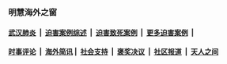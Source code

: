 
### 明慧海外之窗

####  [武汉肺炎](indexes/365.md?t=05161301) &nbsp;|&nbsp;  [迫害案例综述](indexes/328.md?t=05161301) &nbsp;|&nbsp; [迫害致死案例](indexes/277.md?t=05161301)  &nbsp;|&nbsp; [更多迫害案例](indexes/81.md?t=05161301)  &nbsp;|&nbsp; 
####  [时事评论](indexes/19.md?t=05161301) &nbsp;|&nbsp; [海外简讯](indexes/245.md?t=05161301)&nbsp;|&nbsp;  [社会支持](indexes/140.md?t=05161301) &nbsp;|&nbsp; [褒奖决议](indexes/282.md?t=05161301) &nbsp;|&nbsp; [社区报道](indexes/91.md?t=05161301)  &nbsp;|&nbsp; [天人之间](indexes/78.md?t=05161301) 

